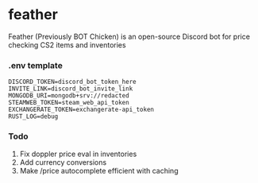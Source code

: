 # feather

Feather (Previously BOT Chicken) is an open-source Discord bot for price checking CS2 items and inventories

### .env template
```
DISCORD_TOKEN=discord_bot_token_here
INVITE_LINK=discord_bot_invite_link
MONGODB_URI=mongodb+srv://redacted
STEAMWEB_TOKEN=steam_web_api_token
EXCHANGERATE_TOKEN=exchangerate-api_token
RUST_LOG=debug
```

### Todo
1. Fix doppler price eval in inventories
2. Add currency conversions
3. Make /price autocomplete efficient with caching